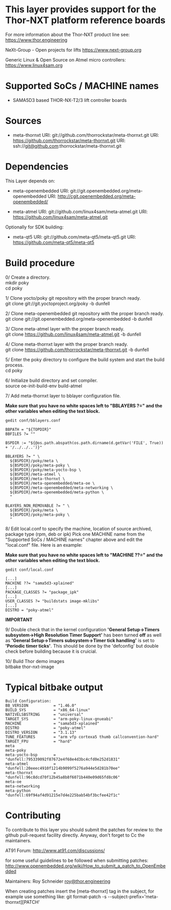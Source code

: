 This layer provides support for the Thor-NXT platform reference boards
======================================================================

For more information about the Thor-NXT product line see:
https://www.thor.engineering

NeXt-Group - Open projects for lifts
https://www.next-group.org

Generic Linux & Open Source on Atmel micro controllers:
https://www.linux4sam.org


Supported SoCs / MACHINE names
==============================
- SAMA5D3 based THOR-NX-T2/3 lift controller boards


Sources
=======
- meta-thornxt
URI: git://github.com/thorrockstar/meta-thornxt.git
URI: https://github.com/thorrockstar/meta-thornxt.git
URI: ssh://git@github.com:thorrockstar/meta-thornxt.git


Dependencies
============
This Layer depends on:

- meta-openembedded
URI: git://git.openembedded.org/meta-openembedded
URI: http://cgit.openembedded.org/meta-openembedded/

- meta-atmel
URI: git://github.com/linux4sam/meta-atmel.git
URI: https://github.com/linux4sam/meta-atmel.git

Optionally for SDK building:

- meta-qt5
URI: git://github.com/meta-qt5/meta-qt5.git
URI: https://github.com/meta-qt5/meta-qt5


Build procedure
===============

0/ Create a directory.  
    mkdir poky  
    cd poky

1/ Clone yocto/poky git repository with the proper branch ready.  
    git clone git://git.yoctoproject.org/poky -b dunfell

2/ Clone meta-openembedded git repository with the proper branch ready.  
    git clone git://git.openembedded.org/meta-openembedded -b dunfell

3/ Clone meta-atmel layer with the proper branch ready.  
    git clone https://github.com/linux4sam/meta-atmel.git -b dunfell

4/ Clone meta-thornxt layer with the proper branch ready.  
    git clone https://github.com/thorrockstar/meta-thornxt.git -b dunfell

5/ Enter the poky directory to configure the build system and start the build process.  
   cd poky

6/ Initialize build directory and set compiler.  
    source oe-init-build-env build-atmel

7/ Add meta-thornxt layer to bblayer configuration file.

**Make sure that you have no white spaces left to "BBLAYERS ?=" and the other variables when editing the text block.**

    gedit conf/bblayers.conf

    BBPATH = "${TOPDIR}"
    BBFILES ?= ""

    BSPDIR := "${@os.path.abspath(os.path.dirname(d.getVar('FILE', True)) + '/../../..')}"

    BBLAYERS ?= " \
      ${BSPDIR}/poky/meta \
      ${BSPDIR}/poky/meta-poky \
      ${BSPDIR}/poky/meta-yocto-bsp \
      ${BSPDIR}/meta-atmel \
      ${BSPDIR}/meta-thornxt \
      ${BSPDIR}/meta-openembedded/meta-oe \
      ${BSPDIR}/meta-openembedded/meta-networking \
      ${BSPDIR}/meta-openembedded/meta-python \
      "

    BLAYERS_NON_REMOVABLE ?= " \
      ${BSPDIR}/poky/meta \
      ${BSPDIR}/poky/meta-poky \
      "

8/ Edit local.conf to specify the machine, location of source archived, package type (rpm, deb or ipk)
Pick one MACHINE name from the "Supported SoCs / MACHINE names" chapter above
and edit the "local.conf" file. Here is an example:  

**Make sure that you have no white spaces left to "MACHINE ??=" and the other variables when editing the text block.**

    gedit conf/local.conf

    [...]
    MACHINE ??= "sama5d3-xplained"
    [...]
    PACKAGE_CLASSES ?= "package_ipk"
    [...]
    USER_CLASSES ?= "buildstats image-mklibs"
    [...]
    DISTRO = "poky-atmel"

**IMPORTANT**

9/ Double check that in the kernel configuration **'General Setup->Timers subsystem->High Resolution Timer Support'**
has been turned **off** as well as **'General Setup->Timers subsystem->Timer tick handling'** is set to **'Periodic timer ticks'**.
This should be done by the 'defconfig' but double check before building because it is cruicial.

10/ Build Thor demo images  
    bitbake thor-nxt-image

Typical bitbake output
======================
    Build Configuration:
    BB_VERSION           = "1.46.0"
    BUILD_SYS            = "x86_64-linux"
    NATIVELSBSTRING      = "universal"
    TARGET_SYS           = "arm-poky-linux-gnueabi"
    MACHINE              = "sama5d3-xplained"
    DISTRO               = "poky-atmel"
    DISTRO_VERSION       = "3.1.13"
    TUNE_FEATURES        = "arm vfp cortexa5 thumb callconvention-hard"
    TARGET_FPU           = "hard"
    meta                 
    meta-poky            
    meta-yocto-bsp       = "dunfell:795339092f87672e4f68e4d3bc4cfd0e252d1831"
    meta-atmel           = "dunfell:20eeec4910f1214b9099f5276a944e5d281b70ee"
    meta-thornxt         = "dunfell:96c8dcd70f12b45a8b8f6071b440e09d65fd8c06"
    meta-oe              
    meta-networking      
    meta-python          = "dunfell:69f94af4d91215e7d4e225bab54bf3bcfee42f1c"

Contributing
============
To contribute to this layer you should submit the patches for review to:
the github pull-request facility directly. Anyway, don't forget to
Cc the maintainers.

AT91 Forum:
http://www.at91.com/discussions/

for some useful guidelines to be followed when submitting patches:
http://www.openembedded.org/wiki/How_to_submit_a_patch_to_OpenEmbedded

Maintainers:
Roy Schneider <roy@thor.engineering>

When creating patches insert the [meta-thornxt] tag in the subject, for example
use something like:
git format-patch -s --subject-prefix='meta-thornxt][PATCH' <origin>
